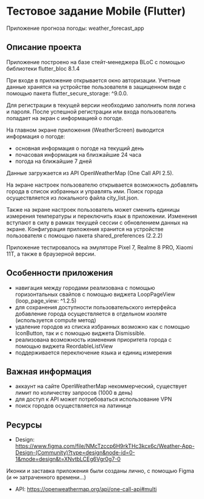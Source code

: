 # Тестовое задание Mobile (Flutter) 

Приложение прогноза погоды: weather_forecast_app

## Описание проекта

Приложение построено на базе стейт-менеджера BLoC с помощью библиотеки flutter_bloc 8.1.4

При входе в приложение открывается окно авторизации. Учетные данные хранятся на устройстве пользователя в защищенном виде с помощью пакета flutter_secure_storage: ^9.0.0.

Для регистрации в текущей версии необходимо заполнить поля логина и пароля. После успешной регистрации или входа пользователь попадает на экран с информацией о погоде.

На главном экране приложения (WeatherScreen) выводится информация о погоде:
- основная информация о погоде на текущий день
- почасовая информация на близжайшие 24 часа
- погода на ближайшие 7 дней

Данные загружается из API OpenWeatherMap (One Call API 2.5).

На экране настроек пользователю открывается возможность добавлять города в список избранных и управлять ими.
Поиск города осуществляется из локального файла city_list.json.

Также на экране настроек пользователь может сменить единицы измерения температуры и переключить язык в приложении. Изменения вступают в силу в рамках текущей сессии с обновлением данных на экране.
Конфигурация приложения хранится на устройстве пользователя с помощью пакета shared_preferences (2.2.2)

Приложение тестировалось на эмуляторе Pixel 7, Realme 8 PRO, Xiaomi 11T, а также в браузерной версии.

## Особенности приложения
- навигация между городами реализована с помощью горизонтальных свайпов с помощью виджета LoopPageView (loop_page_view: ^1.2.5)
- для сохранения доступности пользовательского интерфейса добавление города осуществляется в отдельном изоляте (используется compute метод)
- удаление городов из списка избранных возможно как с помощью IconButton, так и с помощью виджета Dismissible.
- реализована возможность изменения приоритета города с помощью виджета ReordableListView
- поддерживается переключение языка и единиц измерения


## Важная информация
- аккаунт на сайте OpenWeatherMap некоммерческий, существует лимит по количеству запросов (1000 в день)
- для доступ к API может потребоваться использование VPN
- поиск городов осуществляется на латинице

## Ресурсы
  - Design: https://www.figma.com/file/NMcTzccp6H9rkTHc3kcx6c/Weather-App-Design-(Community)?type=design&node-id=0-1&mode=design&t=XNvtbLCEg6Vgr0g7-0
  
  Иконки и заставка приложения были созданы лично, с помощью Figma (и ∞ затраченного времени...)
  
  - API:
  https://openweathermap.org/api/one-call-api#multi
